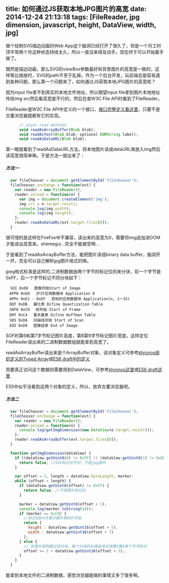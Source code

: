 title: 如何通过JS获取本地JPG图片的高宽
date: 2014-12-24 21:13:18
tags: [FileReader, jpg dimension, javascript, height, DataView, width, jpg]
---
做个绘制SVG描边动画的Web App这个脑洞已经打开了很久了，但是一个月工时顶平常两个月这种状态持续太久，所以一直没来得及动手。现在终于可以开始着手做了。

既然是描边动画，那么SVG的viewBox参数最好和背景图片的高宽是一致的，这样等比缩放时，SVG的path不至于乱掉。作为一个后台开发，玩前端总是容易遇到各种问题，那么第一个问题来了，如何通过JS获取本地JPG图片的高宽呢？

因为input file拿不到真实的本地文件地址，所以期望input file拿到图片本地地址传给img src然后看高宽是不行的，然后在查W3C File API时看到了FileReader。

<!--more-->

FileReader是W3C File API中定义的一个接口，[接口完整定义看这里](http://www.w3.org/TR/FileAPI/#dfn-filereader)，只要不是古董浏览器就都有它的实现。

```javascript
	  // async read methods
	  void readAsArrayBuffer(Blob blob);
	  void readAsText(Blob blob, optional DOMString label);
	  void readAsDataURL(Blob blob);
```
第一眼就看到了readAsDataURL方法，将本地图片读成dataURL再放入img然后读高宽很简单嘛。于是方法一就出来了：

##### 方法一

```javascript
  var fileChooser = document.getElementById('filechooser');
  fileChooser.onchange = function(evt) {
    var reader = new FileReader();
    reader.onload = function(e) {
      var img = document.createElement('img');
      img.src = e.target.result;
      console.log(img.width);
      console.log(img.height);
    };
    reader.readAsDataURL(evt.target.files[0]);
  }
```

很可惜的是这样在FireFox中不兼容，读出来的高宽为0，需要将img追加进DOM才能读出高宽来。shemegui...完全不能接受啊...

于是看到了readAsArrayBuffer方法，能把图片读成binary data buffer，脑洞开一开，完全可以自己解析jpg图片格式的嘛。

jpeg格式标准是这样的,二进制数据由两个字节的标记位的来分块，前一个字节是0xFF，后一个字节标记不同分块如下：
```
  SOI 0xD8　 图像开始Start of Image
　APP0 0xE0　 JFIF应用数据块 Application 0
　APPn 0xE1 - 0xEF　 其他的应用数据块 Application(n, 1～15)
　DQT 0xDB　 量化表 Difine Quantization Table
　SOF0 0xC0　 帧开始 Start of Frame
　DHT 0xC4　 霍夫曼表 Difine Huffman Table
　SOS 0xDA　 扫描线开始 Start of Scan
　EOI 0xD9　 图像结束 End of Image
```
SOF的第6和第7字节标记图片高度，第8第9字节标记图片宽度。这样定位FileReader读出来的二进制数据数组就能拿到高宽了。

readAsArrayBuffer读出来是个ArrayBuffer对象，该对象定义可参考[khronos组织定义的Typed Array](https://www.khronos.org/registry/typedarray/specs/latest/#5)或[ES6 draft中的定义](https://developer.mozilla.org/en-US/docs/Web/JavaScript/Reference/Global_Objects/ArrayBuffer)

而要真正访问这个数据则需要用到DataView，可参考[khronos这里](https://www.khronos.org/registry/typedarray/specs/latest/#8)或[ES6 draft这里](https://developer.mozilla.org/en-US/docs/Web/JavaScript/Reference/Global_Objects/DataView)

ES5中似乎没看到这两个对象的定义，所以，放弃古董浏览器吧。

##### 方法二
```javascript
  var fileChooser = document.getElementById('filechooser');
  fileChooser.onchange = function(evt) {
    var reader = new FileReader();
    reader.onload = function(e) {
      console.log(getImgDimension(new DataView(e.target.result)));
    };
    reader.readAsArrayBuffer(evt.target.files[0]);
  }

  function getImgDimension(dataView) {
    if ((dataView.getUint8(0) != 0xFF) || (dataView.getUint8(1) != 0xD8)) {
      return false; //SOI标记位不对，不是jpg图片
    }

    var offset = 2, length = dataView.byteLength, marker;
    while (offset < length) {
      if (dataView.getUint8(offset) != 0xFF) {
        return false; //不是图片标记位
      }

      marker = dataView.getUint8(offset + 1);
      console.log(marker.toString(16));
      if (marker == 0xC0) {
        //标记位0xC0表示图片帧SOF开始
        return {
          height : dataView.getUint16(offset + 5),
          width : dataView.getUint16(offset + 7)
        };
      } else {
        // 非图片帧则跳过该分块，每个分块的长度由该分块第3第4两个字节标识
        offset += 2 + dataView.getUint16(offset + 2);
      }
    }
  }
```

能拿到本地文件的二进制数据，感觉浏览器能做的事情又多了很多啊。
